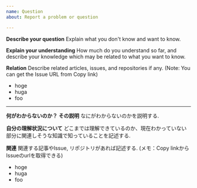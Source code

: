 ```yaml
---
name: Question
about: Report a problem or question

---
```


**Describe your question**
Explain what you don't know and want to know.

**Explain your understanding**
How much do you understand so far, and describe your knowledge which may be related to what you want to know.

**Relation**
Describe related articles, issues, and repositories if any.
(Note: You can get the Issue URL from Copy link)
- hoge
- huga
- foo

---

**何がわからないのか？ その説明**
なにがわからないのかを説明する.  

**自分の理解状況について**
どこまでは理解できているのか、現在わかっていない部分に関連しそうな知識で知っていることを記述する.

**関連**
関連する記事やIssue, リポジトリがあれば記述する. 
(メモ：Copy linkからIssueのurlを取得できる)  
- hoge
- huga
- foo
